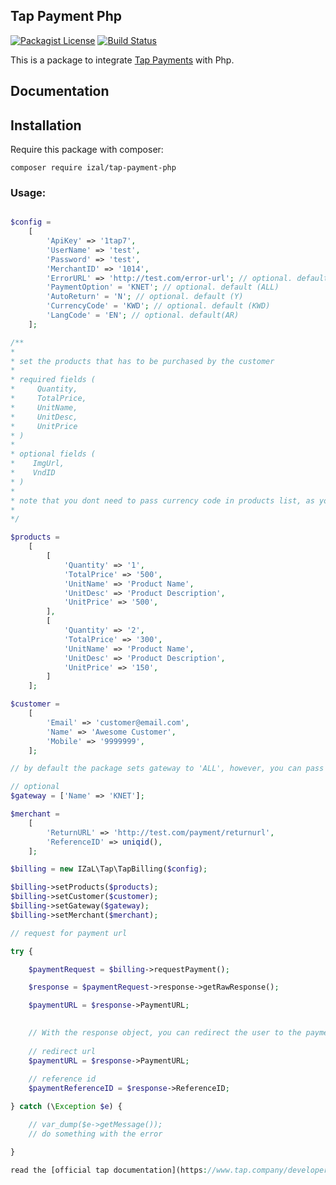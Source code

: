 ## Tap Payment Php
[![Packagist License](https://poser.pugx.org/barryvdh/laravel-debugbar/license.png)](http://choosealicense.com/licenses/mit/)
[![Build Status](https://travis-ci.org/iZaL/tap-payment-php.svg?branch=master)](https://travis-ci.org/iZaL/tap-payment-php)

This is a package to integrate [Tap Payments](https://www.tap.company/) with Php.

## Documentation

## Installation

Require this package with composer:

```shell
composer require izal/tap-payment-php
```

### Usage:

```php

$config =
    [
        'ApiKey' => '1tap7',
        'UserName' => 'test',
        'Password' => 'test',
        'MerchantID' => '1014',
        'ErrorURL' => 'http://test.com/error-url'; // optional. default(NULL)
        'PaymentOption' = 'KNET'; // optional. default (ALL)
        'AutoReturn' = 'N'; // optional. default (Y)
        'CurrencyCode' = 'KWD'; // optional. default (KWD)
        'LangCode' = 'EN'; // optional. default(AR)
    ];

/**
*
* set the products that has to be purchased by the customer
*
* required fields (
*     Quantity, 
*     TotalPrice,
*     UnitName,
*     UnitDesc,
*     UnitPrice
* )
* 
* optional fields (
*    ImgUrl,
*    VndID
* )
* 
* note that you dont need to pass currency code in products list, as you are already passing it in the config.
* 
*/

$products =
    [
        [
            'Quantity' => '1',
            'TotalPrice' => '500',
            'UnitName' => 'Product Name',
            'UnitDesc' => 'Product Description',
            'UnitPrice' => '500',
        ],
        [
            'Quantity' => '2',
            'TotalPrice' => '300',
            'UnitName' => 'Product Name',
            'UnitDesc' => 'Product Description',
            'UnitPrice' => '150',
        ]
    ];

$customer =
    [
        'Email' => 'customer@email.com',
        'Name' => 'Awesome Customer',
        'Mobile' => '9999999',
    ];

// by default the package sets gateway to 'ALL', however, you can pass the below method if you need to set the gateway to other available options (KNET,VISA,MASTER,AMEX) 

// optional
$gateway = ['Name' => 'KNET'];

$merchant =
    [
        'ReturnURL' => 'http://test.com/payment/returnurl',
        'ReferenceID' => uniqid(),
    ];

$billing = new IZaL\Tap\TapBilling($config);

$billing->setProducts($products);
$billing->setCustomer($customer);
$billing->setGateway($gateway);
$billing->setMerchant($merchant);

// request for payment url

try {

    $paymentRequest = $billing->requestPayment();

    $response = $paymentRequest->response->getRawResponse();

    $paymentURL = $response->PaymentURL;

    
    // With the response object, you can redirect the user to the payment page
    
    // redirect url
    $paymentURL = $response->PaymentURL;
    
    // reference id
    $paymentReferenceID = $response->ReferenceID;

} catch (\Exception $e) {

    // var_dump($e->getMessage());
    // do something with the error

}

read the [official tap documentation](https://www.tap.company/developers) to know all the details of the response object

